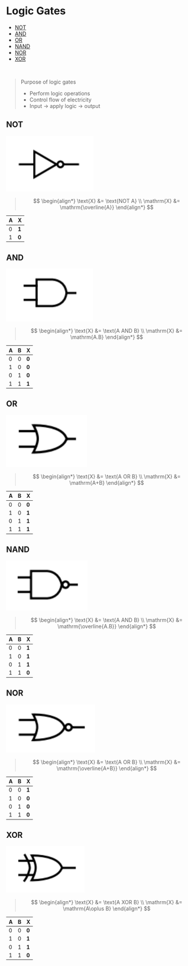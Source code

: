 # Logic Gates

- [NOT](#not)
- [AND](#and)
- [OR](#or)
- [NAND](#nand)
- [NOR](#nor)
- [XOR](#xor)

<br>

> <p></p>
> Purpose of logic gates
>
> - Perform logic operations
> - Control flow of electricity
> - Input → apply logic → output

## NOT
![NOT gate](images/logic-gate-not.png)

> $$
\begin{align*}
  \text{X} &= \text{NOT A} \\
  \mathrm{X} &= \mathrm{\overline{A}}
\end{align*}
> $$

| A   | X     |
| --- | ----- |
| 0   | **1** |
| 1   | **0** |

## AND
![AND gate](images/logic-gate-and.png)

> $$
\begin{align*}
  \text{X} &= \text{A AND B} \\
  \mathrm{X} &= \mathrm{A.B}
\end{align*}
> $$

| A   | B   | X     |
| --- | --- | ----- |
| 0   | 0   | **0** |
| 1   | 0   | **0** |
| 0   | 1   | **0** |
| 1   | 1   | **1** |

## OR
![OR gate](images/logic-gate-or.png)

> $$
\begin{align*}
  \text{X} &= \text{A OR B} \\
  \mathrm{X} &= \mathrm{A+B}
\end{align*}
> $$

| A   | B   | X     |
| --- | --- | ----- |
| 0   | 0   | **0** |
| 1   | 0   | **1** |
| 0   | 1   | **1** |
| 1   | 1   | **1** |

## NAND
![NAND gate](images/logic-gate-nand.png)

> $$
\begin{align*}
  \text{X} &= \text{A AND B} \\
  \mathrm{X} &= \mathrm{\overline{A.B}}
\end{align*}
> $$

| A   | B   | X     |
| --- | --- | ----- |
| 0   | 0   | **1** |
| 1   | 0   | **1** |
| 0   | 1   | **1** |
| 1   | 1   | **0** |

## NOR
![NOR gate](images/logic-gate-nor.png)

> $$
\begin{align*}
  \text{X} &= \text{A OR B} \\
  \mathrm{X} &= \mathrm{\overline{A+B}}
\end{align*}
> $$

| A   | B   | X     |
| --- | --- | ----- |
| 0   | 0   | **1** |
| 1   | 0   | **0** |
| 0   | 1   | **0** |
| 1   | 1   | **0** |

## XOR
![XOR gate](images/logic-gate-xor.png)

> $$
\begin{align*}
  \text{X} &= \text{A XOR B} \\
  \mathrm{X} &= \mathrm{A\oplus B}
\end{align*}
> $$

| A   | B   | X     |
| --- | --- | ----- |
| 0   | 0   | **0** |
| 1   | 0   | **1** |
| 0   | 1   | **1** |
| 1   | 1   | **0** |

